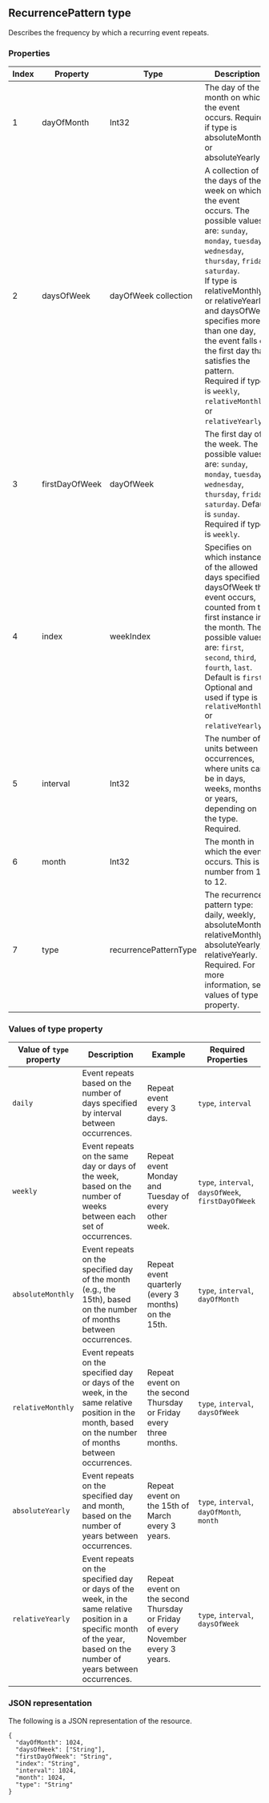 ## RecurrencePattern type
Describes the frequency by which a recurring event repeats.

### Properties

| Index | Property       | Type                  | Description                                                                                                                                                                                                                                                                                                                                                                                                  |
|-------|----------------|-----------------------|--------------------------------------------------------------------------------------------------------------------------------------------------------------------------------------------------------------------------------------------------------------------------------------------------------------------------------------------------------------------------------------------------------------|
| 1     | dayOfMonth     | Int32                 | The day of the month on which the event occurs. Required if type is absoluteMonthly or absoluteYearly.                                                                                                                                                                                                                                                                                                       |
| 2     | daysOfWeek     | dayOfWeek collection  | A collection of the days of the week on which the event occurs. The possible values are: `sunday`, `monday`, `tuesday`, `wednesday`, `thursday`, `friday`, `saturday`. <br/>If type is relativeMonthly or relativeYearly, and daysOfWeek specifies more than one day, the event falls on the first day that satisfies the pattern.<br/>Required if type is `weekly`, `relativeMonthly`, or `relativeYearly`. |
| 3     | firstDayOfWeek | dayOfWeek             | The first day of the week. The possible values are: `sunday`, `monday`, `tuesday`, `wednesday`, `thursday`, `friday`, `saturday`. Default is `sunday`. <br/>Required if type is `weekly`.                                                                                                                                                                                                                    |
| 4     | index          | weekIndex             | Specifies on which instance of the allowed days specified in daysOfWeek the event occurs, counted from the first instance in the month. The possible values are: `first`, `second`, `third`, `fourth`, `last`. Default is `first`. Optional and used if type is `relativeMonthly` or `relativeYearly`.                                                                                                       |
| 5     | interval       | Int32                 | The number of units between occurrences, where units can be in days, weeks, months, or years, depending on the type. Required.                                                                                                                                                                                                                                                                               |
| 6     | month          | Int32                 | The month in which the event occurs. This is a number from 1 to 12.                                                                                                                                                                                                                                                                                                                                          |
| 7     | type           | recurrencePatternType | The recurrence pattern type: daily, weekly, absoluteMonthly, relativeMonthly, absoluteYearly, relativeYearly. Required. For more information, see values of type property.                                                                                                                                                                                                                                   |

### Values of type property


| Value of `type` property | Description                                                                                                                                                              | Example                                                                        | Required Properties                                |
|--------------------------|--------------------------------------------------------------------------------------------------------------------------------------------------------------------------|--------------------------------------------------------------------------------|----------------------------------------------------|
| `daily`                  | Event repeats based on the number of days specified by interval between occurrences.                                                                                     | Repeat event every 3 days.                                                     | `type`, `interval`                                 |
| `weekly`                 | Event repeats on the same day or days of the week, based on the number of weeks between each set of occurrences.                                                         | Repeat event Monday and Tuesday of every other week.                           | `type`, `interval`, `daysOfWeek`, `firstDayOfWeek` |
| `absoluteMonthly`        | Event repeats on the specified day of the month (e.g., the 15th), based on the number of months between occurrences.                                                     | Repeat event quarterly (every 3 months) on the 15th.                           | `type`, `interval`, `dayOfMonth`                   |
| `relativeMonthly`        | Event repeats on the specified day or days of the week, in the same relative position in the month, based on the number of months between occurrences.                   | Repeat event on the second Thursday or Friday every three months.              | `type`, `interval`, `daysOfWeek`                   |
| `absoluteYearly`         | Event repeats on the specified day and month, based on the number of years between occurrences.                                                                          | Repeat event on the 15th of March every 3 years.                               | `type`, `interval`, `dayOfMonth`, `month`          |
| `relativeYearly`         | Event repeats on the specified day or days of the week, in the same relative position in a specific month of the year, based on the number of years between occurrences. | Repeat event on the second Thursday or Friday of every November every 3 years. | `type`, `interval`, `daysOfWeek`                   |


### JSON representation
The following is a JSON representation of the resource.
```http 
{
  "dayOfMonth": 1024,
  "daysOfWeek": ["String"],
  "firstDayOfWeek": "String",
  "index": "String",
  "interval": 1024,
  "month": 1024,
  "type": "String"
}
```

		
		
		
		
		
		
		
		